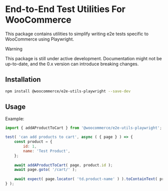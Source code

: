 # End-to-End Test Utilities For WooCommerce

This package contains utilities to simplify writing e2e tests specific to WooCommerce using Playwright.

> [!WARNING]
> 
> This package is still under active development. 
> Documentation might not be up-to-date, and the 0.x version can introduce breaking changes.

## Installation

```bash
npm install @woocommerce/e2e-utils-playwright --save-dev
```

## Usage

Example:

```js
import { addAProductToCart } from '@woocommerce/e2e-utils-playwright';

test( 'can add products to cart', async ( { page } ) => {
    const product = {
        id: 1,
        name: 'Test Product',
    };
    
    await addAProductToCart( page, product.id );
    await page.goto( '/cart/' );
    
    await expect( page.locator( 'td.product-name' ) ).toContainText( product.name );
} );
```
